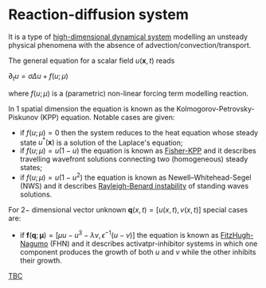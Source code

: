 # Reaction-diffusion system

It is a type of [high-dimensional dynamical system](HighDimensionalSystem.md) modelling an unsteady physical phenomena with the absence of advection/convection/transport.

The general equation for a scalar field $u(\boldsymbol{x},t)$ reads

$\partial_t u = \sigma\Delta u + f(u;\mu)$

where $f(u;\mu)$ is a (parametric) non-linear forcing term modelling reaction.

In $1$ spatial dimension the equation is known as the Kolmogorov-Petrovsky-Piskunov (KPP) equation. Notable cases are given:
* if $f(u;\mu)=0$ then the system reduces to the heat equation whose steady state $u^{* }(\boldsymbol{x})$ is a solution of the Laplace's equation;
* if $f(u;\mu)=u(1-u)$ the equation is known as [Fisher-KPP](https://en.wikipedia.org/wiki/KPP%E2%80%93Fisher_equation) and it describes travelling wavefront solutions connecting two (homogeneous) steady states;
* if $f(u;\mu)=u(1-u^2)$ the equation is known as Newell–Whitehead-Segel (NWS) and it describes [Rayleigh-Benard instability](https://en.wikipedia.org/wiki/Rayleigh%E2%80%93B%C3%A9nard_convection) of standing waves solutions.

For $2-$ dimensional vector unknown $\boldsymbol{q}(x,t)=[u(x,t),v(x,t)]$ special cases are:
* if $\boldsymbol{f}(\boldsymbol{q};\boldsymbol{\mu})=[\mu u - u^3 -\lambda v, \epsilon^{-1}(u-v)]$ the equation is known as [FitzHugh-Nagumo](https://en.wikipedia.org/wiki/FitzHugh%E2%80%93Nagumo_model) (FHN) and it describes activatpr-inhibitor systems in which one component produces the growth of both $u$ and $v$ while the other inhibits their growth. 

[TBC](https://en.wikipedia.org/wiki/Reaction%E2%80%93diffusion_system)
